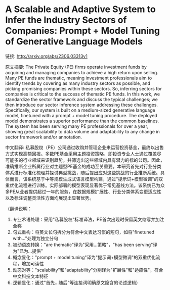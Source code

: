 # A Scalable and Adaptive System to Infer the Industry Sectors of Companies: Prompt + Model Tuning of Generative Language Models

链接: http://arxiv.org/abs/2306.03313v1

原文摘要:
The Private Equity (PE) firms operate investment funds by acquiring and
managing companies to achieve a high return upon selling. Many PE funds are
thematic, meaning investment professionals aim to identify trends by covering
as many industry sectors as possible, and picking promising companies within
these sectors. So, inferring sectors for companies is critical to the success
of thematic PE funds. In this work, we standardize the sector framework and
discuss the typical challenges; we then introduce our sector inference system
addressing these challenges. Specifically, our system is built on a
medium-sized generative language model, finetuned with a prompt + model tuning
procedure. The deployed model demonstrates a superior performance than the
common baselines. The system has been serving many PE professionals for over a
year, showing great scalability to data volume and adaptability to any change
in sector framework and/or annotation.

中文翻译:
私募股权（PE）公司通过收购并管理企业来运营投资基金，最终以出售方式实现高额回报。多数PE基金采用主题投资策略，即投资专业人士通过覆盖尽可能多的行业领域来识别趋势，并筛选出这些领域内具有潜力的标的公司。因此，准确推断企业所属行业对主题型PE基金的成功至关重要。本研究首先对行业分类体系进行标准化梳理并探讨典型挑战，随后提出应对这些挑战的行业推断系统。具体而言，该系统基于中等规模生成式语言模型构建，通过"提示词+模型微调"的双重优化流程进行训练。实际部署的模型表现显著优于常见基线方法。该系统已为众多PE从业者提供超过一年的服务，在数据规模扩展性、行业分类体系变更适应性以及标注调整灵活性方面均展现出显著优势。

（翻译说明：
1. 专业术语处理：采用"私募股权"标准译法，PE首次出现时保留英文缩写并加注全称
2. 句式重构：将英文长句拆分为符合中文表达习惯的短句，如将"finetuned with..."处理为独立分句
3. 被动语态转换："are thematic"译为"采用...策略"，"has been serving"译为"已为...提供"
4. 概念显化："prompt + model tuning"译为"提示词+模型微调"的双重优化流程，增加可读性
5. 动态对等："scalability"和"adaptability"分别译为"扩展性"和"适应性"，符合中文科技文本特征
6. 逻辑显化：通过"首先...随后"等连接词明确原文隐含的论述逻辑）
